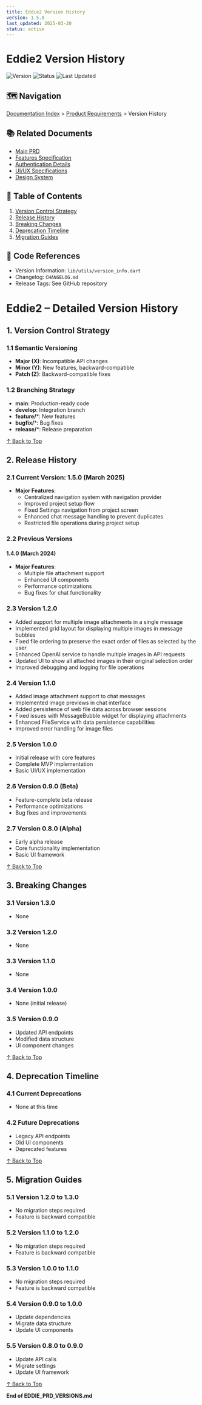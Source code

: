 ```yaml
---
title: Eddie2 Version History
version: 1.5.0
last_updated: 2025-03-20
status: active
---
```


# Eddie2 Version History

![Version](https://img.shields.io/badge/version-1.5.0-blue.svg)
![Status](https://img.shields.io/badge/status-active-green.svg)
![Last Updated](https://img.shields.io/badge/last%20updated-2025--03--20-lightgrey.svg)

## 🗺️ Navigation
[Documentation Index](../INDEX.md) > [Product Requirements](.) > Version History

## 📚 Related Documents
- [Main PRD](EDDIE_PRD_MAIN.md)
- [Features Specification](EDDIE_PRD_FEATURES.md)
- [Authentication Details](EDDIE_PRD_AUTH.md)
- [UI/UX Specifications](../uiux/EDDIE_UIUX_SPEC_MAIN.md)
- [Design System](../uiux/EDDIE_UIUX_DESIGN_SYSTEM.md)

## 📑 Table of Contents
1. [Version Control Strategy](#1-version-control-strategy)
2. [Release History](#2-release-history)
3. [Breaking Changes](#3-breaking-changes)
4. [Deprecation Timeline](#4-deprecation-timeline)
5. [Migration Guides](#5-migration-guides)

## 🔗 Code References
- Version Information: `lib/utils/version_info.dart`
- Changelog: `CHANGELOG.md`
- Release Tags: See GitHub repository

# Eddie2 – Detailed Version History

## 1. Version Control Strategy

### 1.1 Semantic Versioning
- **Major (X)**: Incompatible API changes
- **Minor (Y)**: New features, backward-compatible
- **Patch (Z)**: Backward-compatible fixes

### 1.2 Branching Strategy
- **main**: Production-ready code
- **develop**: Integration branch
- **feature/***: New features
- **bugfix/***: Bug fixes
- **release/***: Release preparation

[↑ Back to Top](#eddie2-version-history)

## 2. Release History

### 2.1 Current Version: 1.5.0 (March 2025)
- **Major Features**:
  - Centralized navigation system with navigation provider
  - Improved project setup flow
  - Fixed Settings navigation from project screen
  - Enhanced chat message handling to prevent duplicates
  - Restricted file operations during project setup

### 2.2 Previous Versions

#### 1.4.0 (March 2024)
- **Major Features**:
  - Multiple file attachment support
  - Enhanced UI components
  - Performance optimizations
  - Bug fixes for chat functionality

### 2.3 Version 1.2.0
- Added support for multiple image attachments in a single message
- Implemented grid layout for displaying multiple images in message bubbles
- Fixed file ordering to preserve the exact order of files as selected by the user
- Enhanced OpenAI service to handle multiple images in API requests
- Updated UI to show all attached images in their original selection order
- Improved debugging and logging for file operations

### 2.4 Version 1.1.0
- Added image attachment support to chat messages
- Implemented image previews in chat interface
- Added persistence of web file data across browser sessions
- Fixed issues with MessageBubble widget for displaying attachments
- Enhanced FileService with data persistence capabilities
- Improved error handling for image files

### 2.5 Version 1.0.0
- Initial release with core features
- Complete MVP implementation
- Basic UI/UX implementation

### 2.6 Version 0.9.0 (Beta)
- Feature-complete beta release
- Performance optimizations
- Bug fixes and improvements

### 2.7 Version 0.8.0 (Alpha)
- Early alpha release
- Core functionality implementation
- Basic UI framework

[↑ Back to Top](#eddie2-version-history)

## 3. Breaking Changes

### 3.1 Version 1.3.0
- None

### 3.2 Version 1.2.0
- None

### 3.3 Version 1.1.0
- None

### 3.4 Version 1.0.0
- None (initial release)

### 3.5 Version 0.9.0
- Updated API endpoints
- Modified data structure
- UI component changes

[↑ Back to Top](#eddie2-version-history)

## 4. Deprecation Timeline

### 4.1 Current Deprecations
- None at this time

### 4.2 Future Deprecations
- Legacy API endpoints
- Old UI components
- Deprecated features

[↑ Back to Top](#eddie2-version-history)

## 5. Migration Guides

### 5.1 Version 1.2.0 to 1.3.0
- No migration steps required
- Feature is backward compatible

### 5.2 Version 1.1.0 to 1.2.0
- No migration steps required
- Feature is backward compatible

### 5.3 Version 1.0.0 to 1.1.0
- No migration steps required
- Feature is backward compatible

### 5.4 Version 0.9.0 to 1.0.0
- Update dependencies
- Migrate data structure
- Update UI components

### 5.5 Version 0.8.0 to 0.9.0
- Update API calls
- Migrate settings
- Update UI framework

[↑ Back to Top](#eddie2-version-history)

**End of EDDIE_PRD_VERSIONS.md**

